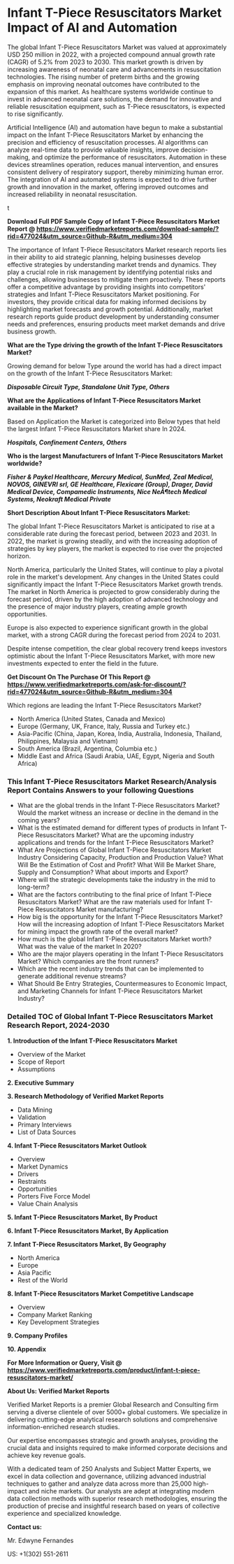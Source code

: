 <meta name="title" content="Global Infant T-Piece Resuscitators Market Impact of AI and Automation"><meta name="description" content="The global Infant T-Piece Resuscitators Market was valued at approximately USD 250 million in 2022, with a projected compound annual growth rate (CAGR) of 5.2% from 20"><meta name="title" content="Infant T-Piece Resuscitators Market Size, Share, Scope, Trends, Growth, Opportunities, Analysis, Forecast"><h1>Infant T-Piece Resuscitators Market Impact of AI and Automation</h1><p>The global Infant T-Piece Resuscitators Market was valued at approximately USD 250 million in 2022, with a projected compound annual growth rate (CAGR) of 5.2% from 2023 to 2030. This market growth is driven by increasing awareness of neonatal care and advancements in resuscitation technologies. The rising number of preterm births and the growing emphasis on improving neonatal outcomes have contributed to the expansion of this market. As healthcare systems worldwide continue to invest in advanced neonatal care solutions, the demand for innovative and reliable resuscitation equipment, such as T-Piece resuscitators, is expected to rise significantly.</p><p>Artificial Intelligence (AI) and automation have begun to make a substantial impact on the Infant T-Piece Resuscitators Market by enhancing the precision and efficiency of resuscitation processes. AI algorithms can analyze real-time data to provide valuable insights, improve decision-making, and optimize the performance of resuscitators. Automation in these devices streamlines operation, reduces manual intervention, and ensures consistent delivery of respiratory support, thereby minimizing human error. The integration of AI and automated systems is expected to drive further growth and innovation in the market, offering improved outcomes and increased reliability in neonatal resuscitation.</p>t</p><p id="" class=""><strong>Download Full PDF Sample Copy of Infant T-Piece Resuscitators Market Report @ <a href="https://www.verifiedmarketreports.com/download-sample/?rid=477024&utm_source=Github-R&utm_medium=304" target="_blank">https://www.verifiedmarketreports.com/download-sample/?rid=477024&utm_source=Github-R&utm_medium=304</a></strong></p><p>The importance of&nbsp;Infant T-Piece Resuscitators Market research reports lies in their ability to aid strategic planning, helping businesses develop effective strategies by understanding market trends and dynamics. They play a crucial role in risk management by identifying potential risks and challenges, allowing businesses to mitigate them proactively. These reports offer a competitive advantage by providing insights into competitors' strategies and Infant T-Piece Resuscitators Market positioning. For investors, they provide critical data for making informed decisions by highlighting market forecasts and growth potential. Additionally, market research reports guide product development by understanding consumer needs and preferences, ensuring products meet market demands and drive business growth.</p><p><strong>What are the&nbsp;Type driving the growth of the Infant T-Piece Resuscitators Market?</strong></p><p id="" class="">Growing demand for below Type around the world has had a direct impact on the growth of the Infant T-Piece Resuscitators Market:</p><em><strong>Disposable Circuit Type, Standalone Unit Type, Others</strong></em></p><strong>What are the&nbsp;Applications&nbsp;of Infant T-Piece Resuscitators Market available in the Market?</strong></p><p id="" class="">Based on Application the Market is categorized into Below types that held the largest Infant T-Piece Resuscitators Market share In 2024.</p><em><strong>Hospitals, Confinement Centers, Others</strong></em></p><strong>Who is the largest Manufacturers of Infant T-Piece Resuscitators Market worldwide?</strong></p><p><em><strong>Fisher & Paykel Healthcare, Mercury Medical, SunMed, Zeal Medical, NOVOS, GINEVRI srl, GE Healthcare, Flexicare (Group), Drager, David Medical Device, Compamedic Instruments, Nice NeÃ¶tech Medical Systems, Neokraft Medical Private</strong></em></p><p id="" class=""><strong>Short Description About Infant T-Piece Resuscitators Market:</strong></p><p>The global Infant T-Piece Resuscitators Market is anticipated to rise at a considerable rate during the forecast period, between 2023 and 2031. In 2022, the market is growing steadily, and with the increasing adoption of strategies by key players, the market is expected to rise over the projected horizon.</p><p>North America, particularly the United States, will continue to play a pivotal role in the market's development. Any changes in the United States could significantly impact the Infant T-Piece Resuscitators Market growth trends. The market in North America is projected to grow considerably during the forecast period, driven by the high adoption of advanced technology and the presence of major industry players, creating ample growth opportunities.</p><p>Europe is also expected to experience significant growth in the global market, with a strong CAGR during the forecast period from 2024 to 2031.</p><p>Despite intense competition, the clear global recovery trend keeps investors optimistic about the Infant T-Piece Resuscitators Market, with more new investments expected to enter the field in the future.</p><p id="" class=""><strong>Get Discount On The Purchase Of This Report @ <a href="https://www.verifiedmarketreports.com/ask-for-discount/?rid=477024&utm_source=Github-R&utm_medium=304" target="_blank">https://www.verifiedmarketreports.com/ask-for-discount/?rid=477024&utm_source=Github-R&utm_medium=304</a></strong></p>Which regions are leading the Infant T-Piece Resuscitators Market?</p><ul><li>North America (United States, Canada and Mexico)</li><li>Europe (Germany, UK, France, Italy, Russia and Turkey etc.)</li><li>Asia-Pacific (China, Japan, Korea, India, Australia, Indonesia, Thailand, Philippines, Malaysia and Vietnam)</li><li>South America (Brazil, Argentina, Columbia etc.)</li><li>Middle East and Africa (Saudi Arabia, UAE, Egypt, Nigeria and South Africa)</li></ul><h3 id="" class="">This Infant T-Piece Resuscitators Market Research/Analysis Report Contains Answers to your following Questions</h3><ul><li>What are the global trends in the Infant T-Piece Resuscitators Market? Would the market witness an increase or decline in the demand in the coming years?</li><li>What is the estimated demand for different types of products in Infant T-Piece Resuscitators Market? What are the upcoming industry applications and trends for the Infant T-Piece Resuscitators Market?</li><li>What Are Projections of Global Infant T-Piece Resuscitators Market Industry Considering Capacity, Production and Production Value? What Will Be the Estimation of Cost and Profit? What Will Be Market Share, Supply and Consumption? What about imports and Export?</li><li>Where will the strategic developments take the industry in the mid to long-term?</li><li>What are the factors contributing to the final price of Infant T-Piece Resuscitators Market? What are the raw materials used for Infant T-Piece Resuscitators Market manufacturing?</li><li>How big is the opportunity for the Infant T-Piece Resuscitators Market? How will the increasing adoption of Infant T-Piece Resuscitators Market for mining impact the growth rate of the overall market?</li><li>How much is the global Infant T-Piece Resuscitators Market worth? What was the value of the market In 2020?</li><li>Who are the major players operating in the Infant T-Piece Resuscitators Market? Which companies are the front runners?</li><li>Which are the recent industry trends that can be implemented to generate additional revenue streams?</li><li>What Should Be Entry Strategies, Countermeasures to Economic Impact, and Marketing Channels for Infant T-Piece Resuscitators Market Industry?</li></ul><h3 id="" class="">Detailed TOC of Global Infant T-Piece Resuscitators Market Research Report, 2024-2030</h3><p id="" class=""><strong>1. Introduction of the Infant T-Piece Resuscitators Market</strong></p><ul><li>Overview of the Market</li><li>Scope of Report</li><li>Assumptions</li></ul><p id="" class=""><strong>2. Executive Summary</strong></p><p id="" class=""><strong>3. Research Methodology of Verified Market Reports</strong></p><ul><li>Data Mining</li><li>Validation</li><li>Primary Interviews</li><li>List of Data Sources</li></ul><p id="" class=""><strong>4. Infant T-Piece Resuscitators Market Outlook</strong></p><ul><li>Overview</li><li>Market Dynamics</li><li>Drivers</li><li>Restraints</li><li>Opportunities</li><li>Porters Five Force Model</li><li>Value Chain Analysis</li></ul><p id="" class=""><strong>5. Infant T-Piece Resuscitators Market, By Product</strong></p><p id="" class=""><strong>6. Infant T-Piece Resuscitators Market, By Application</strong></p><p id="" class=""><strong>7. Infant T-Piece Resuscitators Market, By Geography</strong></p><ul><li>North America</li><li>Europe</li><li>Asia Pacific</li><li>Rest of the World</li></ul><p id="" class=""><strong>8. Infant T-Piece Resuscitators Market Competitive Landscape</strong></p><ul><li>Overview</li><li>Company Market Ranking</li><li>Key Development Strategies</li></ul><p id="" class=""><strong>9. Company Profiles</strong></p><p id="" class=""><strong>10. Appendix</strong></p><p id="" class=""><strong>For More Information or Query, Visit @ <a href="https://www.verifiedmarketreports.com/product/infant-t-piece-resuscitators-market/" target="_blank">https://www.verifiedmarketreports.com/product/infant-t-piece-resuscitators-market/</a></strong></p><p id="" class=""><strong>About Us: Verified Market Reports</strong></p><p id="" class="">Verified Market Reports is a premier Global Research and Consulting firm serving a diverse clientele of over 5000+ global customers. We specialize in delivering cutting-edge analytical research solutions and comprehensive information-enriched research studies.</p><p id="" class="">Our expertise encompasses strategic and growth analyses, providing the crucial data and insights required to make informed corporate decisions and achieve key revenue goals.</p><p id="" class="">With a dedicated team of 250 Analysts and Subject Matter Experts, we excel in data collection and governance, utilizing advanced industrial techniques to gather and analyze data across more than 25,000 high-impact and niche markets. Our analysts are adept at integrating modern data collection methods with superior research methodologies, ensuring the production of precise and insightful research based on years of collective experience and specialized knowledge.</p><p id="" class=""><strong>Contact us:</strong></p><p id="" class="">Mr. Edwyne Fernandes</p><p id="" class="">US: +1(302) 551-2611</p>